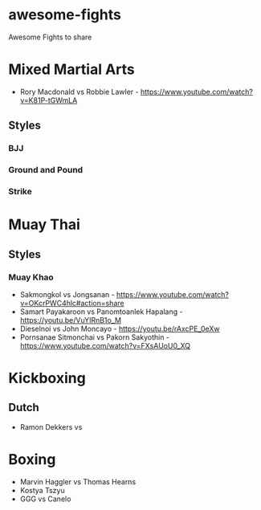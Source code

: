 # awesome-fights
Awesome Fights to share


# Mixed Martial Arts
- Rory Macdonald vs Robbie Lawler - https://www.youtube.com/watch?v=K81P-tGWmLA

## Styles
### BJJ

### Ground and Pound

### Strike


# Muay Thai
## Styles
### Muay Khao
- Sakmongkol vs Jongsanan - https://www.youtube.com/watch?v=OKcrPWC4hlc#action=share
- Samart Payakaroon vs Panomtoanlek Hapalang - https://youtu.be/VuYIRnB1o_M
- Dieselnoi vs John Moncayo -   https://youtu.be/rAxcPE_0eXw
- Pornsanae Sitmonchai vs Pakorn Sakyothin - https://www.youtube.com/watch?v=FXsAUoU0_XQ


# Kickboxing
## Dutch
- Ramon Dekkers vs 


# Boxing

- Marvin Haggler vs Thomas Hearns
- Kostya Tszyu
- GGG vs Canelo
